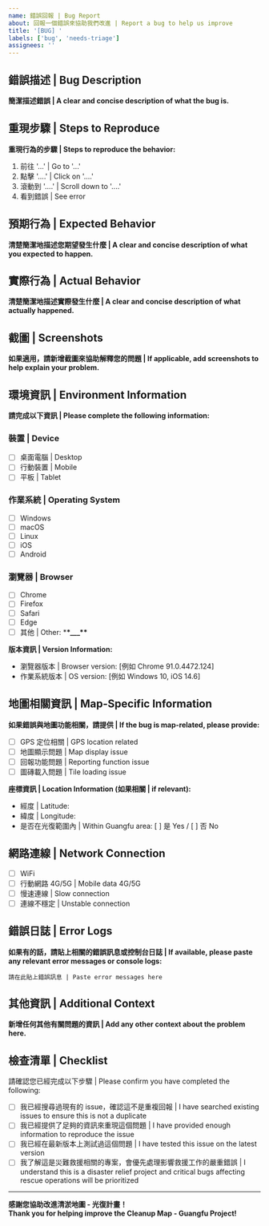 ```yaml
---
name: 錯誤回報 | Bug Report
about: 回報一個錯誤來協助我們改進 | Report a bug to help us improve
title: '[BUG] '
labels: ['bug', 'needs-triage']
assignees: ''
---
```


## 錯誤描述 | Bug Description

**簡潔描述錯誤 | A clear and concise description of what the bug is.**

## 重現步驟 | Steps to Reproduce

**重現行為的步驟 | Steps to reproduce the behavior:**

1. 前往 '...' | Go to '...'
2. 點擊 '....' | Click on '....'
3. 滾動到 '....' | Scroll down to '....'
4. 看到錯誤 | See error

## 預期行為 | Expected Behavior

**清楚簡潔地描述您期望發生什麼 | A clear and concise description of what you expected to happen.**

## 實際行為 | Actual Behavior

**清楚簡潔地描述實際發生什麼 | A clear and concise description of what actually happened.**

## 截圖 | Screenshots

**如果適用，請新增截圖來協助解釋您的問題 | If applicable, add screenshots to help explain your problem.**

## 環境資訊 | Environment Information

**請完成以下資訊 | Please complete the following information:**

### 裝置 | Device

- [ ] 桌面電腦 | Desktop
- [ ] 行動裝置 | Mobile
- [ ] 平板 | Tablet

### 作業系統 | Operating System

- [ ] Windows
- [ ] macOS
- [ ] Linux
- [ ] iOS
- [ ] Android

### 瀏覽器 | Browser

- [ ] Chrome
- [ ] Firefox
- [ ] Safari
- [ ] Edge
- [ ] 其他 | Other: \***\*\_\_\_\*\***

**版本資訊 | Version Information:**

- 瀏覽器版本 | Browser version: [例如 Chrome 91.0.4472.124]
- 作業系統版本 | OS version: [例如 Windows 10, iOS 14.6]

## 地圖相關資訊 | Map-Specific Information

**如果錯誤與地圖功能相關，請提供 | If the bug is map-related, please provide:**

- [ ] GPS 定位相關 | GPS location related
- [ ] 地圖顯示問題 | Map display issue
- [ ] 回報功能問題 | Reporting function issue
- [ ] 圖磚載入問題 | Tile loading issue

**座標資訊 | Location Information (如果相關 | if relevant):**

- 經度 | Latitude:
- 緯度 | Longitude:
- 是否在光復範圍內 | Within Guangfu area: [ ] 是 Yes / [ ] 否 No

## 網路連線 | Network Connection

- [ ] WiFi
- [ ] 行動網路 4G/5G | Mobile data 4G/5G
- [ ] 慢速連線 | Slow connection
- [ ] 連線不穩定 | Unstable connection

## 錯誤日誌 | Error Logs

**如果有的話，請貼上相關的錯誤訊息或控制台日誌 | If available, please paste any relevant error messages or console logs:**

```
請在此貼上錯誤訊息 | Paste error messages here
```

## 其他資訊 | Additional Context

**新增任何其他有關問題的資訊 | Add any other context about the problem here.**

## 檢查清單 | Checklist

請確認您已經完成以下步驟 | Please confirm you have completed the following:

- [ ] 我已經搜尋過現有的 issue，確認這不是重複回報 | I have searched existing issues to ensure this is not a duplicate
- [ ] 我已經提供了足夠的資訊來重現這個問題 | I have provided enough information to reproduce the issue
- [ ] 我已經在最新版本上測試過這個問題 | I have tested this issue on the latest version
- [ ] 我了解這是災難救援相關的專案，會優先處理影響救援工作的嚴重錯誤 | I understand this is a disaster relief project and critical bugs affecting rescue operations will be prioritized

---

**感謝您協助改進清淤地圖 - 光復計畫！**  
**Thank you for helping improve the Cleanup Map - Guangfu Project!**
